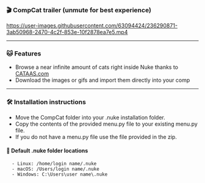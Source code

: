 ### :clapper: CompCat trailer (unmute for best experience)



https://user-images.githubusercontent.com/63094424/236290871-3ab50968-2470-4c2f-853e-10f2878ea7e5.mp4



---
### :cat: Features
- Browse a near infinite amount of cats right inside Nuke thanks to [CATAAS.com](https://cataas.com/#/)
- Download the images or gifs and import them directly into your comp

---
### :hammer_and_wrench: Installation instructions

- Move the CompCat folder into your .nuke installation folder.
- Copy the contents of the provided menu.py file to your existing menu.py file. 
- If you do not have a menu.py file use the file provided in the zip.

#### :file_folder: Default .nuke folder locations

      - Linux: /home/login name/.nuke
      - macOS: /Users/login name/.nuke
      - Windows: C:\Users\user name\.nuke

